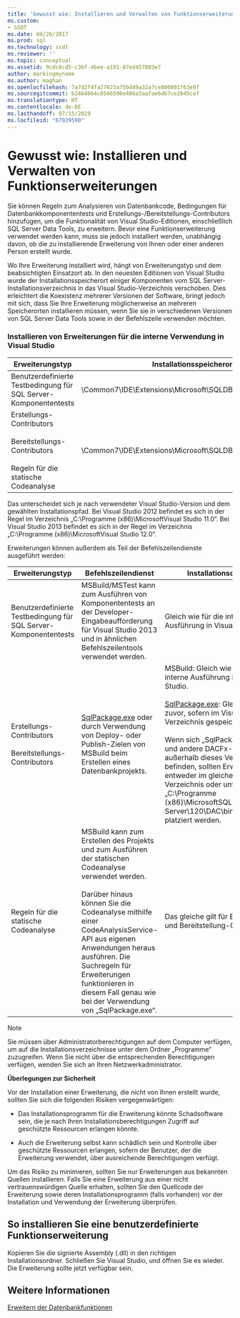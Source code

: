 ```yaml
---
title: 'Gewusst wie: Installieren und Verwalten von Funktionserweiterungen | Microsoft-Dokumentation'
ms.custom:
- SSDT
ms.date: 04/26/2017
ms.prod: sql
ms.technology: ssdt
ms.reviewer: ''
ms.topic: conceptual
ms.assetid: 9cdc8cd5-c36f-4bee-a191-87ed457803e7
author: markingmyname
ms.author: maghan
ms.openlocfilehash: 7a7d2f4fa27623a75bd49a32a7ce800801f63e9f
ms.sourcegitcommit: b2464064c0566590e486a3aafae6d67ce2645cef
ms.translationtype: HT
ms.contentlocale: de-DE
ms.lasthandoff: 07/15/2019
ms.locfileid: "67929590"
---
```

# <a name="how-to-install-and-manage-feature-extensions"></a>Gewusst wie: Installieren und Verwalten von Funktionserweiterungen
Sie können Regeln zum Analysieren von Datenbankcode, Bedingungen für Datenbankkomponententests und Erstellungs-/Bereitstellungs-Contributors hinzufügen, um die Funktionalität von Visual Studio-Editionen, einschließlich SQL Server Data Tools, zu erweitern. Bevor eine Funktionserweiterung verwendet werden kann, muss sie jedoch installiert werden, unabhängig davon, ob die zu installierende Erweiterung von Ihnen oder einer anderen Person erstellt wurde.  
  
Wo Ihre Erweiterung installiert wird, hängt von Erweiterungstyp und dem beabsichtigten Einsatzort ab. In den neuesten Editionen von Visual Studio wurde der Installationsspeicherort einiger Komponenten vom SQL Server-Installationsverzeichnis in das Visual Studio-Verzeichnis verschoben. Dies erleichtert die Koexistenz mehrerer Versionen der Software, bringt jedoch mit sich, dass Sie Ihre Erweiterung möglicherweise an mehreren Speicherorten installieren müssen, wenn Sie sie in verschiedenen Versionen von SQL Server Data Tools sowie in der Befehlszeile verwenden möchten.  
  
### <a name="installing-extensions-for-use-inside-visual-studio"></a>Installieren von Erweiterungen für die interne Verwendung in Visual Studio  
  
|Erweiterungstyp|Installationsspeicherort|  
|------------------|--------------------|  
|Benutzerdefinierte Testbedingung für SQL Server-Komponententests|<Visual Studio Install Dir>\Common7\IDE\Extensions\\Microsoft\SQLDB\TestConditions|  
|Erstellungs-Contributors<br /><br />Bereitstellungs-Contributors<br /><br />Regeln für die statische Codeanalyse|<Visual Studio Install Dir>\Common7\IDE\Extensions\\Microsoft\SQLDB\DAC\120\Extensions|  
  
Das <Visual Studio Install Dir> unterscheidet sich je nach verwendeter Visual Studio-Version und dem gewählten Installationspfad. Bei Visual Studio 2012 befindet es sich in der Regel im Verzeichnis „C:\Programme (x86)\\MicrosoftVisual Studio 11.0“. Bei Visual Studio 2013 befindet es sich in der Regel im Verzeichnis „C:\Programme (x86)\\MicrosoftVisual Studio 12.0“.  
  
Erweiterungen können außerdem als Teil der Befehlszeilendienste ausgeführt werden:  
  
|Erweiterungstyp|Befehlszeilendienst|Installationsordner|  
|------------------|------------------------|------------------|  
|Benutzerdefinierte Testbedingung für SQL Server-Komponententests|MSBuild/MSTest kann zum Ausführen von Komponententests an der Developer-Eingabeaufforderung für Visual Studio 2013 und in ähnlichen Befehlszeilentools verwendet werden.|Gleich wie für die interne Ausführung in Visual Studio.|  
|Erstellungs-Contributors<br /><br />Bereitstellungs-Contributors|[SqlPackage.exe](../tools/sqlpackage.md) oder durch Verwendung von Deploy- oder Publish-Zielen von MSBuild beim Erstellen eines Datenbankprojekts.|MSBuild: Gleich wie für die interne Ausführung in Visual Studio.<br /><br />[SqlPackage.exe](../tools/sqlpackage.md): Gleich wie zuvor, sofern im Visual Studio-Verzeichnis gespeichert.<br /><br />Wenn sich „SqlPackage.exe“ und andere DACFx-DLLs außerhalb dieses Verzeichnisses befinden, sollten Erweiterungen entweder im gleichen Verzeichnis oder unter „C:\Programme (x86)\\MicrosoftSQL Server\120\DAC\bin\Extensions“ platziert werden.|  
|Regeln für die statische Codeanalyse|MSBuild kann zum Erstellen des Projekts und zum Ausführen der statischen Codeanalyse verwendet werden.<br /><br />Darüber hinaus können Sie die Codeanalyse mithilfe einer CodeAnalysisService-API aus eigenen Anwendungen heraus ausführen. Die Suchregeln für Erweiterungen funktionieren in diesem Fall genau wie bei der Verwendung von „SqlPackage.exe“.|Das gleiche gilt für Erstellungs- und Bereitstellung-Contributors|  
  
> [!NOTE]  
> Sie müssen über Administratorberechtigungen auf dem Computer verfügen, um auf die Installationsverzeichnisse unter dem Ordner „Programme“ zuzugreifen. Wenn Sie nicht über die entsprechenden Berechtigungen verfügen, wenden Sie sich an Ihren Netzwerkadministrator.  
  
**Überlegungen zur Sicherheit**  
  
Vor der Installation einer Erweiterung, die nicht von Ihnen erstellt wurde, sollten Sie sich die folgenden Risiken vergegenwärtigen:  
  
-   Das Installationsprogramm für die Erweiterung könnte Schadsoftware sein, die je nach Ihren Installationsberechtigungen Zugriff auf geschützte Ressourcen erlangen könnte.  
  
-   Auch die Erweiterung selbst kann schädlich sein und Kontrolle über geschützte Ressourcen erlangen, sofern der Benutzer, der die Erweiterung verwendet, über ausreichende Berechtigungen verfügt.  
  
Um das Risiko zu minimieren, sollten Sie nur Erweiterungen aus bekannten Quellen installieren. Falls Sie eine Erweiterung aus einer nicht vertrauenswürdigen Quelle erhalten, sollten Sie den Quellcode der Erweiterung sowie deren Installationsprogramm (falls vorhanden) vor der Installation und Verwendung der Erweiterung überprüfen.  
  
## <a name="to-install-a-custom-feature-extension"></a>So installieren Sie eine benutzerdefinierte Funktionserweiterung  
Kopieren Sie die signierte Assembly (.dll) in den richtigen Installationsordner. Schließen Sie Visual Studio, und öffnen Sie es wieder. Die Erweiterung sollte jetzt verfügbar sein.  
  
## <a name="see-also"></a>Weitere Informationen  
[Erweitern der Datenbankfunktionen](../ssdt/extending-the-database-features.md)  
  
